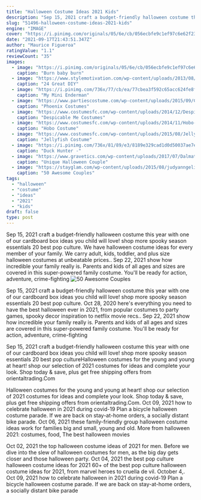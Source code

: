 ```yaml
---
title: "Halloween Costume Ideas 2021 Kids"
description: "Sep 15, 2021 craft a budget-friendly halloween costume this year with one of our cardboard box ideas you child will love! shop more spooky season essentials 20 best pop culture"
slug: "51496-halloween-costume-ideas-2021-kids"
engine: "IMAGE"
cover: "https://i.pinimg.com/originals/05/6e/cb/056ecbfe9c1ef97c6e62f23e5f326961.png"
date: "2021-09-17T21:43:51.347Z"
author: "Maurice Figueroa"
ratingValue: "1.1"
reviewCount: "35"
images:
  - image: "https://i.pinimg.com/originals/05/6e/cb/056ecbfe9c1ef97c6e62f23e5f326961.png"
    caption: "Burn baby burn"
  - image: "https://www.stylemotivation.com/wp-content/uploads/2013/08/24-Great-DIY-Kids-Halloween-Ideas-3.jpg"
    caption: "24 Great DIY"
  - image: "https://i.pinimg.com/736x/77/cb/ea/77cbea3f592c65acc624fe8fe5ea9e5a--kid-halloween-halloween-.jpg"
    caption: "My Mini Enderman"
  - image: "https://www.partiescostume.com/wp-content/uploads/2015/09/Costumes-Phoenix.jpg"
    caption: "Phoenix Costumes"
  - image: "https://www.costumesfc.com/wp-content/uploads/2014/12/Despicable-Me-Vector-Costume.jpg"
    caption: "Despicable Me Costumes"
  - image: "https://www.costumesfc.com/wp-content/uploads/2014/11/Hobo-Costumes.jpg"
    caption: "Hobo Costume"
  - image: "https://www.costumesfc.com/wp-content/uploads/2015/08/Jellyfish-Costumes.jpg"
    caption: "Jellyfish Costume"
  - image: "https://i.pinimg.com/736x/81/89/e3/8189e329cad1d0d50037ae7e3f68c9fa--halloween-costume-contest-kid-halloween.jpg"
    caption: "Duck Hunter -"
  - image: "https://www.gravetics.com/wp-content/uploads/2017/07/Dalmatian-Firefighter.jpg"
    caption: "Unique Halloween Couple"
  - image: "https://stayglam.com/wp-content/uploads/2015/08/judyanngelina.jpg"
    caption: "50 Awesome Couples"
tags:
  - "halloween"
  - "costume"
  - "ideas"
  - "2021"
  - "kids"
draft: false
type: post
---
```


Sep 15, 2021 craft a budget-friendly halloween costume this year with one of our cardboard box ideas you child will love! shop more spooky season essentials 20 best pop culture. We have halloween costume ideas for every member of your family. We carry adult, kids, toddler, and plus size halloween costumes at unbeatable prices.. Sep 22, 2021 show how incredible your family really is. Parents and kids of all ages and sizes are covered in this super-powered family costume. You'll be ready for action, adventure, crime-fighting
![50 Awesome Couples](https://stayglam.com/wp-content/uploads/2015/08/judyanngelina.jpg "50 Awesome Couples")

Sep 15, 2021 craft a budget-friendly halloween costume this year with one of our cardboard box ideas you child will love! shop more spooky season essentials 20 best pop culture. Oct 28, 2020 here&#39;s everything you need to have the best halloween ever in 2021, from popular costumes to party games, spooky decor inspiration to netflix movie recs.. Sep 22, 2021 show how incredible your family really is. Parents and kids of all ages and sizes are covered in this super-powered family costume. You&#39;ll be ready for action, adventure, crime-fighting
<!--inArticleAds-->

<!--galleryOne-->

Sep 15, 2021 craft a budget-friendly halloween costume this year with one of our cardboard box ideas you child will love! shop more spooky season essentials 20 best pop cultureHalloween costumes for the young and young at heart! shop our selection of 2021 costumes for ideas and complete your look. Shop today & save, plus get free shipping offers from orientaltrading.Com
<!--inArticleAds-->

<!--galleryTwo-->

Halloween costumes for the young and young at heart! shop our selection of 2021 costumes for ideas and complete your look. Shop today & save, plus get free shipping offers from orientaltrading.Com. Oct 09, 2021 how to celebrate halloween in 2021 during covid-19  Plan a bicycle halloween costume parade. If we are back on stay-at-home orders, a socially distant bike parade. Oct 06, 2021 these family-friendly group halloween costume ideas work for families big and small, young and old.  More from halloween 2021: costumes, food, The best halloween movies
<!--galleryThree-->

Oct 02, 2021 the top halloween costume ideas of 2021 for men. Before we dive into the slew of halloween costumes for men, as the big day gets closer and those halloween party. Oct 04, 2021 the best pop culture halloween costume ideas for 2021 60+ of the best pop culture halloween costume ideas for 2021, from marvel heroes to cruella de vil. October 4,. Oct 09, 2021 how to celebrate halloween in 2021 during covid-19  Plan a bicycle halloween costume parade. If we are back on stay-at-home orders, a socially distant bike parade